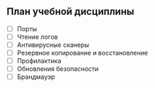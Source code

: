 ## План учебной дисциплины

- [ ] Порты
- [ ] Чтение логов
- [ ] Антивирусные сканеры
- [ ] Резервное копирование и восстановление
- [ ] Профилактика
- [ ] Обновления безопасности
- [ ] Брандмауэр